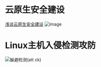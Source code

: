 # 云原生安全建设
[浅谈云原生安全建设](https://mp.weixin.qq.com/s/HA_w_gEe-GOFZXGsOg_Iog)
![image](https://user-images.githubusercontent.com/1846319/202220994-e9babdfe-41dc-4c99-a57c-992716ec37f5.png)

# Linux主机入侵检测攻防
![躲避检测(att ck)](https://user-images.githubusercontent.com/1846319/200232225-3129cc6a-9174-4c48-9dc5-528a21257e50.png)
